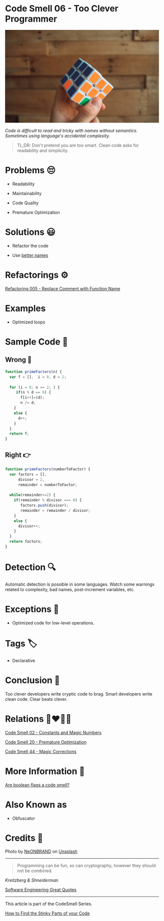 # Code Smell 06 - Too Clever Programmer

![Code Smell 06 - Too Clever Programmer](Code%20Smell%2006%20-%20Too%20Clever%20Programmer.jpg)

*Code is difficult to read and tricky with names without semantics. Sometimes using language's accidental complexity.*

> TL;DR: Don't pretend you are too smart. Clean code asks for readability and simplicity.

# Problems 😔 

- Readability

- Maintainability

- Code Quality

- Premature Optimization

# Solutions 😃

- Refactor the code

- Use [better names](https://github.com/mcsee/Software-Design-Articles/tree/main/Articles/Theory/What%20exactly%20is%20a%20name%20-%20Part%20I%20The%20Quest/readme.md)

# Refactorings ⚙️

[Refactoring 005 - Replace Comment with Function Name](https://github.com/mcsee/Software-Design-Articles/tree/main/Articles/Refactorings/Refactoring%20005%20-%20Replace%20Comment%20with%20Function%20Name/readme.md)

# Examples

- Optimized loops

# Sample Code 📖

## Wrong 🚫

<!-- [Gist Url](https://gist.github.com/mcsee/df27505a28b5f65faaa273b0bfe1f322) -->

```javascript
function primeFactors(n) {
  var f = [],  i = 0, d = 2;  
  
  for (i = 0; n >= 2; ) {
     if(n % d == 0) {
       f[i++]=(d); 
       n /= d;
    }
    else {
      d++;
    }     
  }
  return f;
}
```

## Right 👉

<!-- [Gist Url](https://gist.github.com/mcsee/4749cfe51de1c02848df1aa802fa5705) -->

```javascript
function primeFactors(numberToFactor) {
  var factors = [], 
      divisor = 2,
      remainder = numberToFactor;
  
  while(remainder>=2) {
    if(remainder % divisor === 0) {
       factors.push(divisor); 
       remainder = remainder / divisor;
    }
    else {
      divisor++;
    }     
  }
  return factors;
}
```

# Detection 🔍

Automatic detection is possible in some languages.
Watch some warnings related to complexity, bad names, post-increment variables, etc.

# Exceptions 🛑

- Optimized code for low-level operations.

# Tags 🏷️

- Declarative

# Conclusion 🏁

Too clever developers write cryptic code to brag. Smart developers write clean code.
Clear beats clever.

# Relations 👩‍❤️‍💋‍👨

[Code Smell 02 - Constants and Magic Numbers](https://github.com/mcsee/Software-Design-Articles/tree/main/Articles/Code%20Smells/Code%20Smell%2002%20-%20Constants%20and%20Magic%20Numbers/readme.md)

[Code Smell 20 - Premature Optimization](https://github.com/mcsee/Software-Design-Articles/tree/main/Articles/Code%20Smells/Code%20Smell%2020%20-%20Premature%20Optimization/readme.md)

[Code Smell 44 - Magic Corrections](https://github.com/mcsee/Software-Design-Articles/tree/main/Articles/Code%20Smells/Code%20Smell%2044%20-%20Magic%20Corrections/readme.md)

# More Information 📕

[Are boolean flags a code smell?](https://ardalis.com/are-boolean-flags-on-methods-a-code-smell/)

# Also Known as

- Obfuscator

# Credits 🙏

Photo by [NeONBRAND](https://unsplash.com/@neonbrand) on [Unsplash](https://unsplash.com/s/photos/smart-brain)

* * *

> Programming can be fun, so can cryptography; however they should not be combined.

_Kreitzberg & Shneiderman_

[Software Engineering Great Quotes](https://github.com/mcsee/Software-Design-Articles/tree/main/Articles/Quotes/Software%20Engineering%20Great%20Quotes/readme.md)

* * *

This article is part of the CodeSmell Series.

[How to Find the Stinky Parts of your Code](https://github.com/mcsee/Software-Design-Articles/tree/main/Articles/Code%20Smells/How%20to%20Find%20the%20Stinky%20parts%20of%20your%20Code/readme.md)